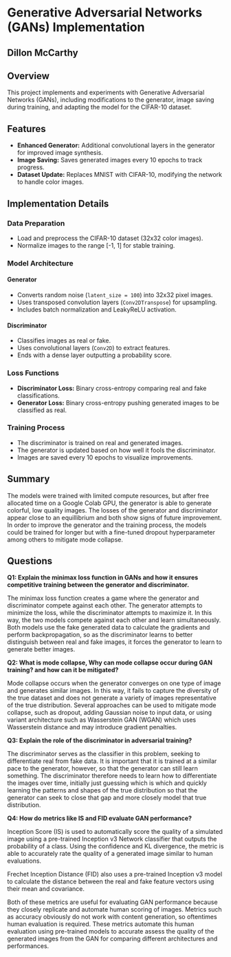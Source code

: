# Generative Adversarial Networks (GANs) Implementation

## Dillon McCarthy

## Overview
This project implements and experiments with Generative Adversarial Networks (GANs), including modifications to the generator, image saving during training, and adapting the model for the CIFAR-10 dataset.

## Features
- **Enhanced Generator:** Additional convolutional layers in the generator for improved image synthesis.
- **Image Saving:** Saves generated images every 10 epochs to track progress.
- **Dataset Update:** Replaces MNIST with CIFAR-10, modifying the network to handle color images.

## Implementation Details

### Data Preparation
- Load and preprocess the CIFAR-10 dataset (32x32 color images).
- Normalize images to the range [-1, 1] for stable training.

### Model Architecture
#### Generator
- Converts random noise (`latent_size = 100`) into 32x32 pixel images.
- Uses transposed convolution layers (`Conv2DTranspose`) for upsampling.
- Includes batch normalization and LeakyReLU activation.

#### Discriminator
- Classifies images as real or fake.
- Uses convolutional layers (`Conv2D`) to extract features.
- Ends with a dense layer outputting a probability score.

### Loss Functions
- **Discriminator Loss:** Binary cross-entropy comparing real and fake classifications.
- **Generator Loss:** Binary cross-entropy pushing generated images to be classified as real.

### Training Process
- The discriminator is trained on real and generated images.
- The generator is updated based on how well it fools the discriminator.
- Images are saved every 10 epochs to visualize improvements.

## Summary

The models were trained with limited compute resources, but after free allocated time on a Google Colab GPU, the generator is able to generate colorful, low quality images.  The losses of the generator and discriminator appear close to an equillibrium and both show signs of future improvement.  In order to improve the generator and the training process, the models could be trained for longer but with a fine-tuned dropout hyperparameter among others to mitigate mode collapse.

## Questions
**Q1: Explain the minimax loss function in GANs and how it ensures competitive training between the generator and discriminator.**

The minimax loss function creates a game where the generator and discriminator compete against each other. The generator attempts to minimize the loss, while the discriminator attempts to maximize it. In this way, the two models compete against each other and learn simultaneously. Both models use the fake generated data to calculate the gradients and perform backpropagation, so as the discriminator learns to better distinguish between real and fake images, it forces the generator to learn to generate better images.

**Q2: What is mode collapse, Why can mode collapse occur during GAN training? and how can it be mitigated?**

Mode collapse occurs when the generator converges on one type of image and generates similar images. In this way, it fails to capture the diversity of the true dataset and does not generate a variety of images representative of the true distribution. Several approaches can be used to mitigate mode collapse, such as dropout, adding Gaussian noise to input data, or using variant architecture such as Wasserstein GAN (WGAN) which uses Wasserstein distance and may introduce gradient penalties.

**Q3: Explain the role of the discriminator in adversarial training?**

The discriminator serves as the classifier in this problem, seeking to differentiate real from fake data. It is important that it is trained at a similar pace to the generator, however, so that the generator can still learn something. The discriminator therefore needs to learn how to differentiate the images over time, initially just guessing which is which and quickly learning the patterns and shapes of the true distribution so that the generator can seek to close that gap and more closely model that true distribution.

**Q4: How do metrics like IS and FID evaluate GAN performance?**

Inception Score (IS) is used to automatically score the quality of a simulated image using a pre-trained Inception v3 Network classifier that outputs the probability of a class. Using the confidence and KL divergence, the metric is able to accurately rate the quality of a generated image similar to human evaluations.

Frechet Inception Distance (FID) also uses a pre-trained Inception v3 model to calculate the distance between the real and fake feature vectors using their mean and covariance.

Both of these metrics are useful for evaluating GAN performance because they closely replicate and automate human scoring of images. Metrics such as accuracy obviously do not work with content generation, so oftentimes human evaluation is required. These metrics automate this human evaluation using pre-trained models to accurate assess the quality of the generated images from the GAN for comparing different architectures and performances.


